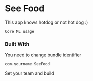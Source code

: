 
#  See Food

This app knows hotdog or not hot dog :)

```
Core ML usage
```

### Built With

You need to change bundle identifier

```
com.yourname.SeeFood
```
Set your team and build
